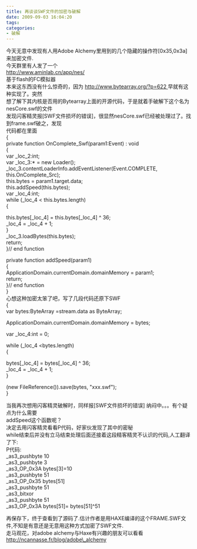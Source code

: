 ```yaml
---
title: 再谈谈SWF文件的加密与破解
date: 2009-09-03 16:04:20
tags:
categories:
- 破解
---
```

         
 今天无意中发现有人用Adobe Alchemy里用到的几个隐藏的操作符[0x35,0x3a]来加密文件.   
 今天群里有人发了一个   
 [ http://www.aminlab.cn/app/nes/ ](http://www.aminlab.cn/app/nes/)   
 基于flash的FC模拟器   
 本来这东西没有什么惊奇的，因为 [ http://www.bytearray.org/?p=622 ](http://www.bytearray.org/?p=622) 早就有这种实现了。突然   
 想了解下其内核是否用的Bytearray上面的开源代码，于是就着手破解下这个名为nesCore.swf的文件   
 发现闪客精灵报[SWF文件损坏的错误]，很显然nesCore.swf已经被处理过了。找到frame.swf破之，发现   
 代码都在里面   
 {   
 private function OnComplete\_Swf(param1:Event) : void   
 {   
 var \_loc\_2:int;   
 var \_loc\_3:* = new Loader();   
 \_loc\_3.contentLoaderInfo.addEventListener(Event.COMPLETE, this.OnComplete\_Src);   
 this.bytes = param1.target.data;   
 this.addSpeed(this.bytes);   
 var \_loc\_4:int;   
 while (\_loc\_4 < this.bytes.length)   
 {   
   
 this.bytes[\_loc\_4] = this.bytes[\_loc\_4] ^ 36;   
 \_loc\_4 = \_loc\_4 + 1;   
 }   
 \_loc\_3.loadBytes(this.bytes);   
 return;   
 }// end function   
   
 private function addSpeed(param1)   
 {   
 ApplicationDomain.currentDomain.domainMemory = param1;   
 return;   
 }// end function   
 }   
 心想这种加密太笨了吧，写了几段代码还原下SWF   
 {   
 var bytes:ByteArray =stream.data as ByteArray;   
   
   
 ApplicationDomain.currentDomain.domainMemory = bytes;   
   
 var \_loc\_4:int = 0;   
   
 while (\_loc\_4 <bytes.length)   
 {   
   
 bytes[\_loc\_4] = bytes[\_loc\_4] ^ 36;   
 \_loc\_4 = \_loc\_4 + 1;   
 }   
   
 (new FileReference()).save(bytes, "xxx.swf");   
 } 

  当我再次想用闪客精灵破解时，同样报[SWF文件损坏的错误] 纳闷中。。。有个疑点为什么需要   
 addSpeed这个函数呢？   
 决定去用闪客精灵看看P代码，好家伙发现了其中的密秘   
 while结束后并没有立马结束处理后面还接着这段精客精灵不认识的代码,人工翻译了下:   
 P代码:   
  \_as3\_pushbyte 10   
 \_as3\_pushbyte 3   
 \_as3\_OP\_0x3A bytes[3]=10   
 \_as3\_pushbyte 51   
 \_as3\_OP\_0x35 bytes[51]   
 \_as3\_pushbyte 51   
 \_as3\_bitxor   
 \_as3\_pushbyte 51   
 \_as3\_OP\_0x3A bytes[51]= bytes[51]^51  

  再保存下，终于查看到了源码了.估计作者是用HAXE编译的这个FRAME.SWF文件,不知是有意还是无意用这种方式加密了SWF文件.   
 走马观花，对adobe alchemy与Haxe有兴趣的朋友可以看看 [ http://ncannasse.fr/blog/adobe\_alchemy ](http://ncannasse.fr/blog/adobe_alchemy) 

